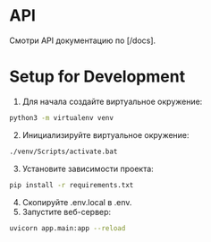 # API 
Смотри API документацию по [/docs].

# Setup for Development
1. Для начала создайте виртуальное окружение:
```bash
python3 -m virtualenv venv
```
2. Инициализируйте виртуальное окружение:
```bash
./venv/Scripts/activate.bat
```
3. Установите зависимости проекта:
```bash
pip install -r requirements.txt
```
4. Скопируйте .env.local в .env.
5. Запустите веб-сервер:
```bash
uvicorn app.main:app --reload
```